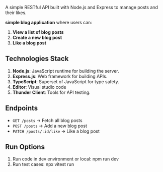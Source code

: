 A simple RESTful API built with Node.js and Express to manage posts and their likes.

**simple blog application** where users can:

1. **View a list of blog posts**
2. **Create a new blog post**
3. **Like a blog post**

## Technologies Stack

1. **Node.js**: JavaScript runtime for building the server.
2. **Express.js**: Web framework for building APIs.
3. **TypeScript**: Superset of JavaScript for type safety.
4. **Editor**: Visual studio code
5. **Thunder Client**: Tools for API testing.

## Endpoints
- `GET /posts` → Fetch all blog posts
- `POST /posts` → Add a new blog post
- `PATCH /posts/:id/like` → Like a blog post

## Run Options
1. Run code in dev environment or local: npm run dev
2. Run test cases: npx vitest run